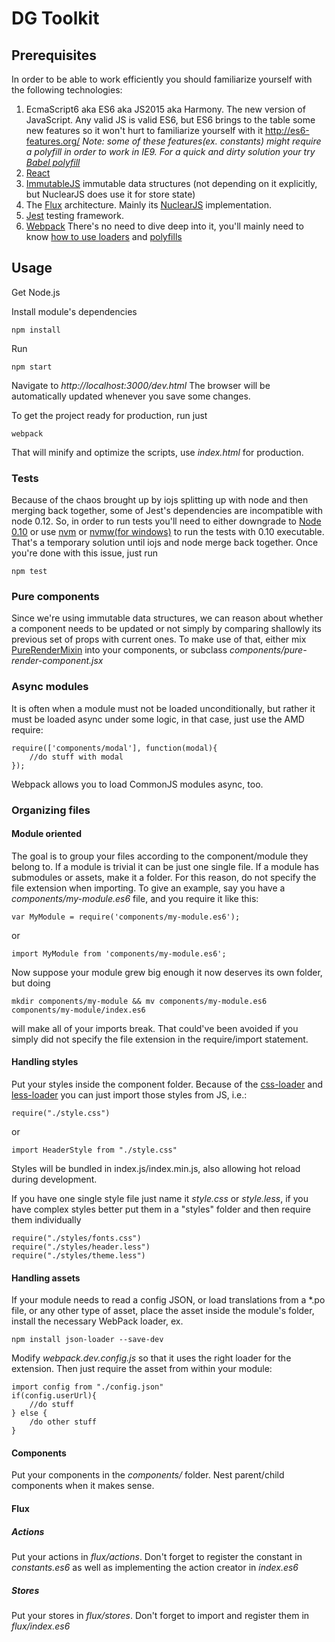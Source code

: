 # DG Toolkit
## Prerequisites
In order to be able to work efficiently you should familiarize yourself with the following technologies:

1. EcmaScript6 aka ES6 aka JS2015 aka Harmony.
The new version of JavaScript. Any valid JS is valid ES6, but ES6 brings to the table some new features
 so it won't hurt to familiarize yourself with it http://es6-features.org/
 _Note: some of these features(ex. constants) might require a polyfill in order to work in IE9._
 _For a quick and dirty solution your try [Babel polyfill](https://babeljs.io/docs/usage/polyfill/)_
2. [React](http://facebook.github.io/react/)
3. [ImmutableJS](https://facebook.github.io/immutable-js/) immutable data structures (not depending on it explicitly,
but NuclearJS does use it for store state)
4. The [Flux](http://facebook.github.io/flux/) architecture. Mainly its [NuclearJS](https://optimizely.github.io/nuclear-js/)
implementation.
5. [Jest](https://facebook.github.io/jest/) testing framework.
6. [Webpack](https://webpack.github.io/)
There's no need to dive deep into it, you'll mainly need to know [how to use loaders](http://webpack.github.io/docs/using-loaders.html)
and [polyfills](http://mts.io/2015/04/08/webpack-shims-polyfills/)

## Usage
Get Node.js

Install module's dependencies

    npm install

Run

    npm start

Navigate to _http://localhost:3000/dev.html_ The browser will be automatically updated
 whenever you save some changes.

To get the project ready for production, run just

    webpack

That will minify and optimize the scripts, use _index.html_ for production.

### Tests
Because of the chaos brought up by iojs splitting up with node and then merging back together, some of Jest's dependencies are
 incompatible with node 0.12. So, in order to run tests you'll need to either downgrade to
 [Node 0.10](https://nodejs.org/en/blog/release/v0.10.36/) or use [nvm](https://github.com/creationix/nvm)
 or [nvmw(for windows)](https://github.com/hakobera/nvmw) to run the tests with 0.10 executable.
 That's a temporary solution until iojs and node merge back together.
 Once you're done with this issue, just run

    npm test

### Pure components
Since we're using immutable data structures, we can reason about whether a component needs to be updated or not
simply by comparing shallowly its previous set of props with current ones. To make use of that, either mix
[PureRenderMixin](https://facebook.github.io/react/docs/pure-render-mixin.html) into your components, or subclass
_components/pure-render-component.jsx_

### Async modules
It is often when a module must not be loaded unconditionally, but rather it must be loaded async under some logic,
in that case, just use the AMD require:

    require(['components/modal'], function(modal){
        //do stuff with modal
    });

Webpack allows you to load CommonJS modules async, too.

### Organizing files
#### Module oriented
The goal is to group your files according to the component/module they belong to. If a module is trivial it can be just
one single file. If a module has submodules or assets, make it a folder. For this reason, do not specify the file
  extension when importing. To give an example, say you have a _components/my-module.es6_ file, and you require it like this:

    var MyModule = require('components/my-module.es6');

or

    import MyModule from 'components/my-module.es6';

Now suppose your module grew big enough it now deserves its own folder, but doing

    mkdir components/my-module && mv components/my-module.es6 components/my-module/index.es6

will make all of your imports break. That could've been avoided if you simply did not specify the file extension
 in the require/import statement.

#### Handling styles
Put your styles inside the component folder. Because of the [css-loader](https://github.com/webpack/css-loader)
and [less-loader](https://github.com/webpack/less-loader) you can just import those styles from JS, i.e.:

    require("./style.css")

or

    import HeaderStyle from "./style.css"

Styles will be bundled in index.js/index.min.js, also allowing hot reload during development.

If you have one single style file just name it _style.css_ or _style.less_, if you have complex styles better
put them in a "styles" folder and then require them individually

    require("./styles/fonts.css")
    require("./styles/header.less")
    require("./styles/theme.less")

#### Handling assets
If your module needs to read a config JSON, or load translations from a *.po file, or any other type of asset,
 place the asset inside the module's folder, install the necessary WebPack loader, ex.

    npm install json-loader --save-dev

Modify _webpack.dev.config.js_ so that it uses the right loader for the extension. Then just require the asset from
 within your module:

    import config from "./config.json"
    if(config.userUrl){
        //do stuff
    } else {
        /do other stuff
    }

#### Components
Put your components in the _components/_ folder. Nest parent/child components when it makes sense.

#### Flux
##### Actions
Put your actions in _flux/actions_. Don't forget to register the constant in _constants.es6_ as well as implementing
the action creator in _index.es6_
##### Stores
Put your stores in _flux/stores_. Don't forget to import and register them in _flux/index.es6_

